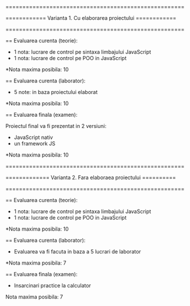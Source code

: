  =====================================================
 
 ============ Varianta 1. Cu elaborarea proiectului ============

=====================================================

== Evaluarea curenta (teorie):
 - 1 nota: lucrare de control pe sintaxa limbajului JavaScript
 - 1 nota: lucrare de control pe POO in JavaScript
 
 *Nota maxima posibila: 10
 
  
== Evaluarea curenta (laborator):
 - 5 note: in baza proiectului elaborat
 
 *Nota maxima posibila: 10 

== Evaluarea finala (examen):

Proiectul final va fi prezentat in 2 versiuni:
 - JavaScript nativ
 - un framework JS
 
 *Nota maxima posibila: 10

=====================================================
 
 ============= Varianta 2. Fara elaboraea proiectului ==========

=====================================================

== Evaluarea curenta (teorie):
 - 1 nota: lucrare de control pe sintaxa limbajului JavaScript
 - 1 nota: lucrare de control pe POO in JavaScript
 
 *Nota maxima posibila: 10
 
== Evaluarea curenta (laborator):
 - Evaluarea va fi facuta in baza a 5 lucrari de laborator

*Nota maxima posibila: 7
 
== Evaluarea finala (examen):

 - Insarcinari practice la calculator

Nota maxima posibila: 7
